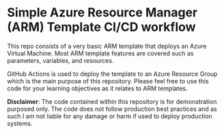 # Simple Azure Resource Manager (ARM) Template CI/CD workflow

This repo consists of a very basic ARM template that deploys an Azure Virtual Machine. Most ARM template features are covered such as parameters, variables, and resources.

GitHub Actions is used to deploy the template to an Azure Resource Group which is the main purpose of this repository. Please feel free to use this code for your learning objectives as it relates to ARM templates.

**Disclaimer**: The code contained within this repository is for demonstration purposed only. The code does not follow production best practices and as such I am not liable for any damage or harm if used to deploy production systems.